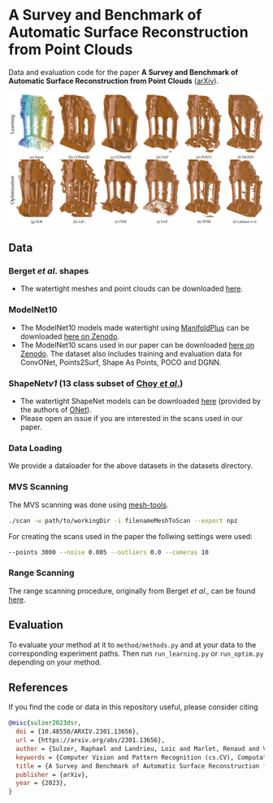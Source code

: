 # A Survey and Benchmark of Automatic Surface Reconstruction from Point Clouds

Data and evaluation code for the paper **A Survey and Benchmark of Automatic Surface Reconstruction from Point Clouds** ([arXiv](https://arxiv.org/abs/2301.13656)).

![alt text](teaser.png)


## Data

### Berget *et al*. shapes

- The watertight meshes and point clouds can be downloaded [here](https://drive.google.com/file/d/18usEYyY0A1KqbVdbwu7QDA2rH-UNRdsj/view?usp=sharing).


### ModelNet10

- The ModelNet10 models made watertight using [ManifoldPlus](https://github.com/hjwdzh/ManifoldPlus)
can be downloaded [here on Zenodo](https://zenodo.org/record/5920479#.YflZilvMLIE).
- The ModelNet10 scans used in our paper can be downloaded
[here on Zenodo](https://zenodo.org/record/5940164#.YflZolvMLIE). The dataset also includes training and evaluation
data for ConvONet, Points2Surf, Shape As Points, POCO and DGNN.

### ShapeNet*v1* (13 class subset of [Choy *et al*.](https://arxiv.org/abs/1604.00449))

- The watertight ShapeNet models can be downloaded [here](https://s3.eu-central-1.amazonaws.com/avg-projects/occupancy_networks/data/watertight.zip) (provided by the authors of [ONet](https://arxiv.org/abs/1812.03828)).
- Please open an issue if you are interested in the scans used in our paper.

[//]: # (### Synthetic Rooms Dataset)

[//]: # ()
[//]: # (- The watertight scenes can be downloaded [here]&#40;https://s3.eu-central-1.amazonaws.com/avg-projects/convolutional_occupancy_networks/data/room_watertight_mesh.zip&#41; &#40;provided by the authors of [ConvONet]&#40;https://arxiv.org/abs/2003.04618&#41;&#41;.)

[//]: # (- Please open an issue if you are interested in the scans used in our paper.)

[//]: # (- The training and evaluation data for ConvONet can be downloaded here.)

[//]: # (- The training data for Shape As Points can be downloaded here.)



### Data Loading

We provide a dataloader for the above datasets in the datasets directory.

### MVS Scanning

The MVS scanning was done using [mesh-tools](https://github.com/raphaelsulzer/mesh-tools).

```bash
./scan -w path/to/workingDir -i filenameMeshToScan --export npz
```

For creating the scans used in the paper the follwing settings were used:

```bash
--points 3000 --noise 0.005 --outliers 0.0 --cameras 10
```

### Range Scanning

The range scanning procedure, originally from Berget *et al*., can be found
[here](https://github.com/raphaelsulzer/reconbench-CMake).

## Evaluation

To evaluate your method at it to `method/methods.py`
and at your data to the corresponding experiment paths.
Then run `run_learning.py` or `run_optim.py` depending on your method.


## References

If you find the code or data in this repository useful, please consider citing

```bibtex
@misc{sulzer2023dsr,
  doi = {10.48550/ARXIV.2301.13656},
  url = {https://arxiv.org/abs/2301.13656},
  author = {Sulzer, Raphael and Landrieu, Loic and Marlet, Renaud and Vallet, Bruno},
  keywords = {Computer Vision and Pattern Recognition (cs.CV), Computational Geometry (cs.CG), FOS: Computer and information sciences, FOS: Computer and information sciences},
  title = {A Survey and Benchmark of Automatic Surface Reconstruction from Point Clouds},
  publisher = {arXiv},
  year = {2023},
}
```